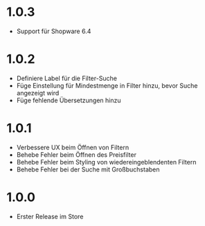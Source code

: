 # 1.0.3

* Support für Shopware 6.4

# 1.0.2

* Definiere Label für die Filter-Suche
* Füge Einstellung für Mindestmenge in Filter hinzu, bevor Suche angezeigt wird
* Füge fehlende Übersetzungen hinzu

# 1.0.1

* Verbessere UX beim Öffnen von Filtern
* Behebe Fehler beim Öffnen des Preisfilter
* Behebe Fehler beim Styling von wiedereingeblendenten Filtern
* Behebe Fehler bei der Suche mit Großbuchstaben

# 1.0.0

* Erster Release im Store
